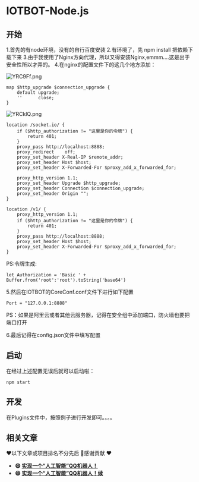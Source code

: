 # IOTBOT-Node.js
## 开始

1.首先的有node环境，没有的自行百度安装
2.有环境了，先 npm install 把依赖下载下来
3.由于我使用了Nginx方向代理，所以又得安装Nginx,emmm....这是出于安全性所以才弄的。
4.在nginx的配置文件下的这几个地方添加：

![YRC9Ff.png](https://s1.ax1x.com/2020/05/17/YRC9Ff.png)
```
map $http_upgrade $connection_upgrade {
    default upgrade;
    ''      close;
}
```

![YRCklQ.png](https://s1.ax1x.com/2020/05/17/YRCklQ.png)


    location /socket.io/ {
        if ($http_authorization != "这里是你的令牌") {
        	return 401;
    	}
        proxy_pass http://localhost:8888;
        proxy_redirect    off;
        proxy_set_header X-Real-IP $remote_addr;
        proxy_set_header Host $host;
        proxy_set_header X-Forwarded-For $proxy_add_x_forwarded_for;
    
        proxy_http_version 1.1;
        proxy_set_header Upgrade $http_upgrade;
        proxy_set_header Connection $connection_upgrade;
        proxy_set_header Origin "";
    }
    
    location /v1/ {
    	proxy_http_version 1.1;
        if ($http_authorization != "这里是你的令牌") {
    		return 401;
    	}
        proxy_pass http://localhost:8888;
        proxy_set_header Host $host;
        proxy_set_header X-Forwarded-For $proxy_add_x_forwarded_for;
    }
PS:令牌生成:

```
let Authorization = 'Basic ' + Buffer.from('root':'root').toString('base64')
```

5.然后在IOTBOT的CoreConf.conf文件下进行如下配置

```
Port = "127.0.0.1:8888"
```

PS：如果是阿里云或者其他云服务器，记得在安全组中添加端口，防火墙也要把端口打开

6.最后记得在config.json文件中填写配置

## 启动

在经过上述配置无误后就可以启动啦：

```
npm start
```

## 开发

在Plugins文件中，按照例子进行开发即可。。。。

## 相关文章

❤️以下文章或项目排名不分先后 🙏感谢贡献 ❤️

- **😄 [实现一个“人工智能”QQ机器人！](https://segmentfault.com/a/1190000021259760)**
- **😄 [实现一个“人工智能”QQ机器人！续](https://segmentfault.com/a/1190000021350469)**